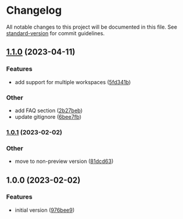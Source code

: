 # Changelog

All notable changes to this project will be documented in this file. See [standard-version](https://github.com/conventional-changelog/standard-version) for commit guidelines.

## [1.1.0](https://github.com/victorgz/vscode-salesforce-colorg/compare/v1.0.1...v1.1.0) (2023-04-11)

### Features

-   add support for multiple workspaces ([5fd341b](https://github.com/victorgz/vscode-salesforce-colorg/commit/5fd341b2fe181d797098bbc5753419dc0dea1e6d))

### Other

-   add FAQ section ([2b27beb](https://github.com/victorgz/vscode-salesforce-colorg/commit/2b27beb281254a4400363f89a7166676b52cd737))
-   update gitignore ([6bee7fb](https://github.com/victorgz/vscode-salesforce-colorg/commit/6bee7fbab211438ab2adb3a8a33caf12a64d3afe))

### [1.0.1](https://github.com/victorgz/vscode-salesforce-colorg/compare/v1.0.0...v1.0.1) (2023-02-02)

### Other

-   move to non-preview version ([81dcd63](https://github.com/victorgz/vscode-salesforce-colorg/commit/81dcd635601f898674f38b9d385ce3464ed28d96))

## 1.0.0 (2023-02-02)

### Features

-   initial version ([976bee9](https://github.com/victorgz/vscode-salesforce-colorg/commit/976bee95a1ede6ff9d8d49048c803f827abae1d2))
